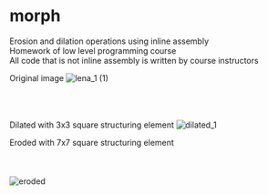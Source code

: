 # morph
Erosion and dilation operations using inline assembly <br />
Homework of low level programming course <br />
All code that is not inline assembly is written by course instructors <br />


Original image
![lena_1 (1)](https://user-images.githubusercontent.com/84722851/212545702-576c2335-4491-47c9-a057-f0814cad9131.png)
<br /> <br /> <br /> <br />

Dilated with 3x3 square structuring element
![dilated_1](https://user-images.githubusercontent.com/84722851/212545707-40ff5a63-b8e8-4c28-9d23-07949c1dd342.png)

Eroded with 7x7 square structuring element
<br /> <br /> <br /> <br />
![eroded](https://user-images.githubusercontent.com/84722851/212545714-8e5dc44f-28c4-4c7d-9e33-22d1a58f2442.png)
